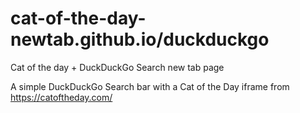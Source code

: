 # cat-of-the-day-newtab.github.io/duckduckgo
Cat of the day + DuckDuckGo Search new tab page

A simple DuckDuckGo Search bar with a Cat of the Day iframe from https://catoftheday.com/
